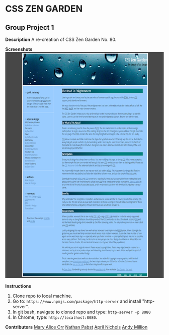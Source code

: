 # CSS ZEN GARDEN

## Group Project 1

**Description**
A re-creation of CSS Zen Garden No. 80.

**Screenshots**
![Zen Garden Screenshot](https://github.com/ASlayton/gp1/blob/master/screenshots/zenScreenshot.png)

**Instructions**
1. Clone repo to local machine.
1. Go to: `https://www.npmjs.com/package/http-server` and install "http-server".  
1. In git bash, navigate to cloned repo  and type: `http-server -p 8080`  
1. In Chrome, type: `http://localhost:8080`.  


**Contributors**
[Mary Alice Orr](https://github.com/maryaliceorr)
[Nathan Pabst](https://github.com/nathanpabst)
[April Nichols](https://github.com/aprilrochelle)
[Andy Million](https://github.com/amillion3)

